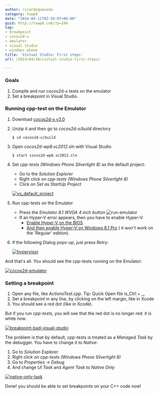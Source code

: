 ```yaml
---
author: ricardoquesada
category: towp8
date: "2014-04-11T02:50:07+00:00"
guid: http://towp8.com/?p=184
tag:
- breakpoint
- cocos2d-x
- emulator
- visual studio
- windows phone
title: 'Vistual Studio: First steps'
url: /2014/04/10/vistual-studio-first-steps/

---
```


### Goals

1. Compile and run cocos2d-x tests on the emulator
1. Set a breakpoint in Visual Studio.

### Running cpp-test on the Emulator

1. Download [cocos2d-x v3.0](http://www.cocos2d-x.org/download)
2. Unzip it and then go to _cocos2d-x/build_ directory

    ```shell
    $ cd cocos2d-x/build
    ```
3. Open _cocos2d-wp8.vc2012.sln_ with Visual Studio

    ```shell
    $ start cocos2d-wp8.vc2012.sln
    ```

4. Set _cpp-tests (Windows Phone Silverlight 8)_ as the default project:
    - Go to the _Solution Explorer_
    - Right click on _cpp-tests (Windows Phone Silverlight 8)_
    - Click on _Set as StartUp Project_

   [![vs_default_project](/wp-content/uploads/2014/04/vs_default_project.png?w=676)](/wp-content/uploads/2014/04/vs_default_project.png)

5. Run cpp-tests on the Emulator
    - Press the _Emulator 8.1 WVGA 4 inch button_
      ![run-emulator](/wp-content/uploads/2014/04/run-emulator.png?w=529)
    - If an Hyper-V error appears, then you have to enable Hyper-V:
        - [Enable Hyper-V on the BIOS](http://msdn.microsoft.com/en-us/library/windowsphone/develop/jj863509%28v=vs.105%29.aspx)
        - [And then enable Hyper-V on Windows 8.1 Pro](http://windows.microsoft.com/en-us/windows-8/hyper-v-run-virtual-machines) (
          it won't work on the 'Regular' edition).

6. If the following Dialog pops-up, just press _Retry_:

   [![hypervisor](/wp-content/uploads/2014/04/hypervisor.png?w=676)](/wp-content/uploads/2014/04/hypervisor.png)

And that's all. You should see the cpp-tests running on the Emulator:

[![cocos2d-emulator](/wp-content/uploads/2014/04/cocos2d-emulator.png?w=676)](/wp-content/uploads/2014/04/cocos2d-emulator.png)

### Setting a breakpoint

1. Open any file, like _ActionsTest.cpp._ Tip: Quick Open file is_Ctrl + ,_
1. Set a breakpoint in any line, by clicking on the left margin, like in Xcode
1. You should see a red dot (like in Xcode).

But if you run _cpp-tests_, you will see that the red dot is no longer red: it
is white now.

[![breakpoint-bad-visual-studio](/wp-content/uploads/2014/04/breakpoint-bad-visual-studio.png?w=676)](/wp-content/uploads/2014/04/breakpoint-bad-visual-studio.png)

The problem is that by default, cpp-tests is treated as a _Managed Task_ by the
debugger. You have to change it to _Native_:

1. Go to _Solution Explorer_
1. Right click on _cpp-tests (Windows Phone Silverlight 8)_
1. Go to _Properties -> Debug_
1. And change _UI Task_ and _Agent Task_ to _Native Only_

[![native-only-task](/wp-content/uploads/2014/04/native-only-task.png?w=676)](/wp-content/uploads/2014/04/native-only-task.png)

Done! you should be able to set breakpoints on your C++ code now!
